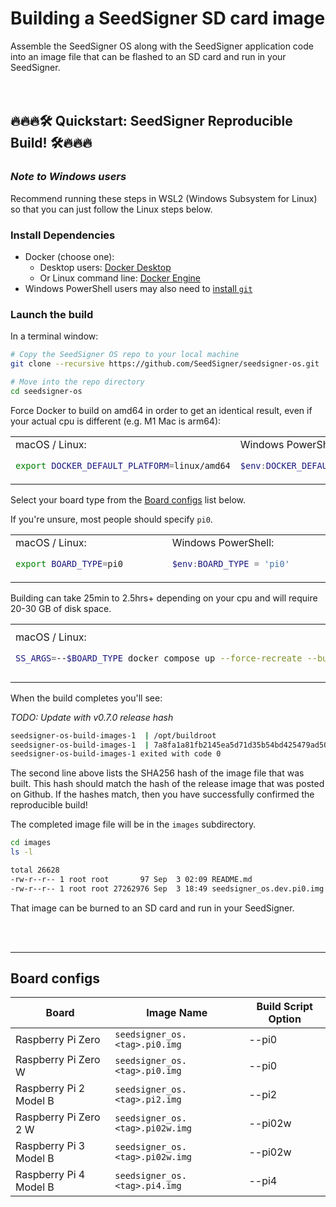 # Building a SeedSigner SD card image
Assemble the SeedSigner OS along with the SeedSigner application code into an image file that can be flashed to an SD card and run in your SeedSigner.
<br/>
<br/>
<br/>
## 🔥🔥🔥🛠 Quickstart: SeedSigner Reproducible Build! 🛠🔥🔥🔥

### _Note to Windows users_
Recommend running these steps in WSL2 (Windows Subsystem for Linux) so that you can just follow the Linux steps below.

### Install Dependencies
* Docker (choose one):
    * Desktop users: [Docker Desktop](https://www.docker.com/products/docker-desktop/)
    * Or Linux command line: [Docker Engine](https://docs.docker.com/engine/install/#server)
* Windows PowerShell users may also need to [install `git`](https://git-scm.com/download/win)



### Launch the build
In a terminal window:

```bash
# Copy the SeedSigner OS repo to your local machine
git clone --recursive https://github.com/SeedSigner/seedsigner-os.git

# Move into the repo directory
cd seedsigner-os
```

Force Docker to build on amd64 in order to get an identical result, even if your actual cpu is different (e.g. M1 Mac is arm64):

<table>
    <tr>
        <td width="40%">macOS / Linux:

```bash
export DOCKER_DEFAULT_PLATFORM=linux/amd64
```

</td>
<td width="40%">Windows PowerShell:

```powershell
$env:DOCKER_DEFAULT_PLATFORM = 'linux/amd64'
```
</td>
</tr>
</table>

Select your board type from the [Board configs](#board-configs) list below. 

If you're unsure, most people should specify `pi0`.

<table>
    <tr>
        <td width="40%">macOS / Linux:

```bash
export BOARD_TYPE=pi0
```
</td>
        <td width="40%">Windows PowerShell:

```powershell
$env:BOARD_TYPE = 'pi0'
```
</td>
</tr>
</table>


Building can take 25min to 2.5hrs+ depending on your cpu and will require 20-30 GB of disk space.
<table>
    <tr>
        <td width="40%">macOS / Linux:

```bash
SS_ARGS=--$BOARD_TYPE docker compose up --force-recreate --build
```

</td>
        <td width="40%">Windows PowerShell:

```powershell
# TODO: NEEDS FIX: INCORRECT SYNTAX FOR POWERSHELL
SS_ARGS=--%BOARD_TYPE% docker compose up --force-recreate --build
```
</td>
</tr>
</table>


When the build completes you'll see:

_TODO: Update with v0.7.0 release hash_
```bash
seedsigner-os-build-images-1  | /opt/buildroot
seedsigner-os-build-images-1  | 7a8fa1a81fb2145ea5d71d35b54bd425479ad5095fe52ce6bd14fefae1e4f47e  /opt/../images/seedsigner_os.dev.pi0.img
seedsigner-os-build-images-1 exited with code 0
```

The second line above lists the SHA256 hash of the image file that was built. This hash should match the hash of the release image that was posted on Github. If the hashes match, then you have successfully confirmed the reproducible build!

The completed image file will be in the `images` subdirectory.
```bash
cd images
ls -l

total 26628
-rw-r--r-- 1 root root       97 Sep  3 02:09 README.md
-rw-r--r-- 1 root root 27262976 Sep  3 18:49 seedsigner_os.dev.pi0.img
```

That image can be burned to an SD card and run in your SeedSigner.




<br/>
<br/>

---


## Board configs
| Board                 | Image Name                        | Build Script Option |
| --------------------- | --------------------------------- | ------------------- |
|Raspberry Pi Zero      |`seedsigner_os.<tag>.pi0.img`      | --pi0               |
|Raspberry Pi Zero W    |`seedsigner_os.<tag>.pi0.img`      | --pi0               |
|Raspberry Pi 2 Model B |`seedsigner_os.<tag>.pi2.img`      | --pi2               |
|Raspberry Pi Zero 2 W  |`seedsigner_os.<tag>.pi02w.img`    | --pi02w             |
|Raspberry Pi 3 Model B |`seedsigner_os.<tag>.pi02w.img`    | --pi02w             |
|Raspberry Pi 4 Model B |`seedsigner_os.<tag>.pi4.img`      | --pi4               |

